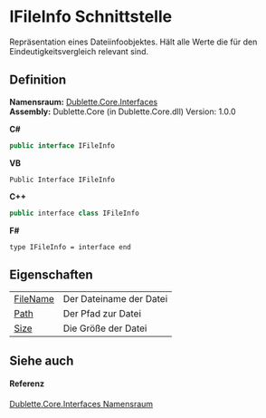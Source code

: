# IFileInfo Schnittstelle


Repräsentation eines Dateiinfoobjektes. Hält alle Werte die für den Eindeutigkeitsvergleich relevant sind.



## Definition
**Namensraum:** <a href="N_Dublette_Core_Interfaces.md">Dublette.Core.Interfaces</a>  
**Assembly:** Dublette.Core (in Dublette.Core.dll) Version: 1.0.0

**C#**
``` C#
public interface IFileInfo
```
**VB**
``` VB
Public Interface IFileInfo
```
**C++**
``` C++
public interface class IFileInfo
```
**F#**
``` F#
type IFileInfo = interface end
```



## Eigenschaften
<table>
<tr>
<td><a href="P_Dublette_Core_Interfaces_IFileInfo_FileName.md">FileName</a></td>
<td>Der Dateiname der Datei</td></tr>
<tr>
<td><a href="P_Dublette_Core_Interfaces_IFileInfo_Path.md">Path</a></td>
<td>Der Pfad zur Datei</td></tr>
<tr>
<td><a href="P_Dublette_Core_Interfaces_IFileInfo_Size.md">Size</a></td>
<td>Die Größe der Datei</td></tr>
</table>

## Siehe auch


#### Referenz
<a href="N_Dublette_Core_Interfaces.md">Dublette.Core.Interfaces Namensraum</a>  

